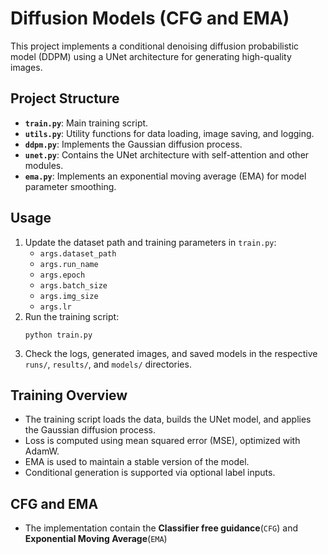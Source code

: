 # Diffusion Models (CFG and EMA)

This project implements a conditional denoising diffusion probabilistic model (DDPM) using a UNet architecture for generating high-quality images.

## Project Structure
- **`train.py`**: Main training script.
- **`utils.py`**: Utility functions for data loading, image saving, and logging.
- **`ddpm.py`**: Implements the Gaussian diffusion process.
- **`unet.py`**: Contains the UNet architecture with self-attention and other modules.
- **`ema.py`**: Implements an exponential moving average (EMA) for model parameter smoothing.

## Usage
1. Update the dataset path and training parameters in `train.py`:
   - `args.dataset_path`
   - `args.run_name`
   - `args.epoch`
   - `args.batch_size`
   - `args.img_size`
   - `args.lr`
2. Run the training script:
   ```
   python train.py
   ```
3. Check the logs, generated images, and saved models in the respective `runs/`, `results/`, and `models/` directories.

## Training Overview
- The training script loads the data, builds the UNet model, and applies the Gaussian diffusion process.
- Loss is computed using mean squared error (MSE), optimized with AdamW.
- EMA is used to maintain a stable version of the model.
- Conditional generation is supported via optional label inputs.

## CFG and EMA
- The implementation contain the **Classifier free guidance**(`CFG`) and **Exponential Moving Average**(`EMA`)
